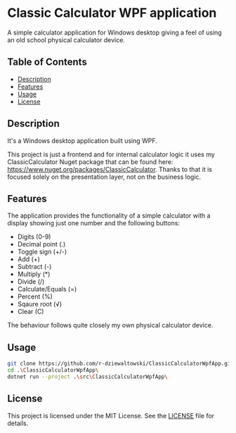 # Classic Calculator WPF application
A simple calculator application for Windows desktop giving a feel of using an old school physical calculator device.

## Table of Contents
- [Description](#description)
- [Features](#features)
- [Usage](#usage)
- [License](#license)

## Description
It's a Windows desktop application built using WPF. 

This project is just a frontend and for internal calculator logic it uses my ClassicCalculator Nuget package that can be found here: https://www.nuget.org/packages/ClassicCalculator. Thanks to that it is focused solely on the presentation layer, not on the business logic.

## Features
The application provides the functionality of a simple calculator with a display showing just one number and the following buttons:
- Digits (0-9)
- Decimal point (.)
- Toggle sign (+/-)
- Add (+)
- Subtract (-)
- Multiply (*)
- Divide (/)
- Calculate/Equals (=)
- Percent (%)
- Sqaure root (√)
- Clear (C)

The behaviour follows quite closely my own physical calculator device.

## Usage
```bash
git clone https://github.com/r-dziewaltowski/ClassicCalculatorWpfApp.git
cd .\ClassicCalculatorWpfApp\
dotnet run --project .\src\ClassicCalculatorWpfApp\
```

## License
This project is licensed under the MIT License. See the [LICENSE](LICENSE) file for details.

